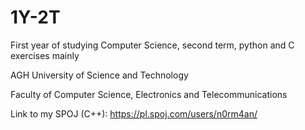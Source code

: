 # 1Y-2T
First year of studying Computer Science, second term, python and C exercises mainly

AGH University of Science and Technology

Faculty of Computer Science, Electronics and Telecommunications

Link to my SPOJ (C++):  https://pl.spoj.com/users/n0rm4an/
